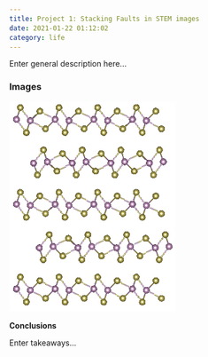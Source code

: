 ```yaml
---
title: Project 1: Stacking Faults in STEM images
date: 2021-01-22 01:12:02
category: life
---
```


Enter general description here...

### Images

![Form_Image](Images/form.JPG)

__Conclusions__

Enter takeaways... 
